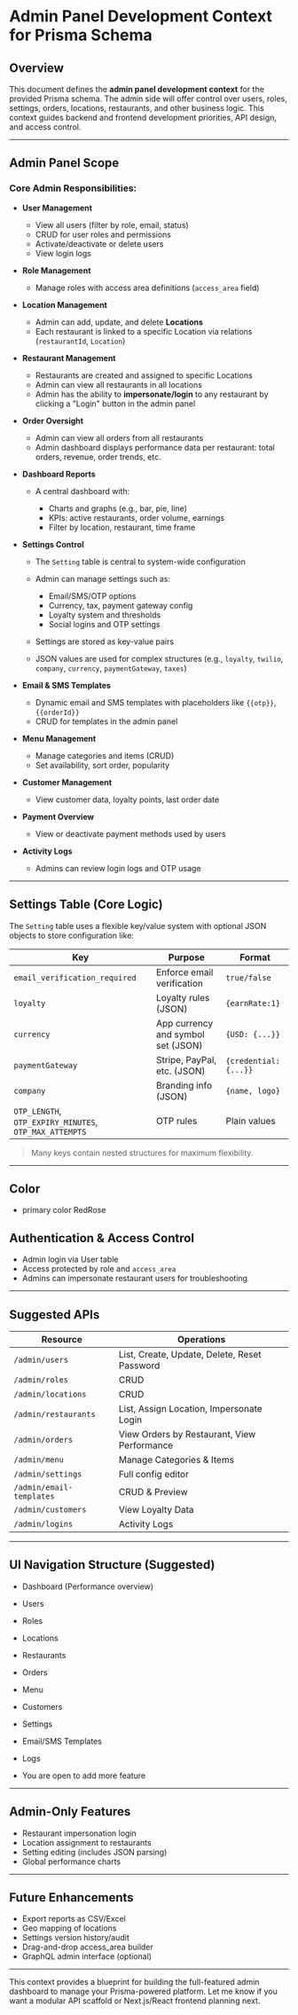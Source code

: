 # Admin Panel Development Context for Prisma Schema

## Overview

This document defines the **admin panel development context** for the provided Prisma schema. The admin side will offer control over users, roles, settings, orders, locations, restaurants, and other business logic. This context guides backend and frontend development priorities, API design, and access control.

---

## Admin Panel Scope

### Core Admin Responsibilities:

* **User Management**

  * View all users (filter by role, email, status)
  * CRUD for user roles and permissions
  * Activate/deactivate or delete users
  * View login logs

* **Role Management**

  * Manage roles with access area definitions (`access_area` field)

* **Location Management**

  * Admin can add, update, and delete **Locations**
  * Each restaurant is linked to a specific Location via relations (`restaurantId`, `Location`)

* **Restaurant Management**

  * Restaurants are created and assigned to specific Locations
  * Admin can view all restaurants in all locations
  * Admin has the ability to **impersonate/login** to any restaurant by clicking a "Login" button in the admin panel

* **Order Oversight**

  * Admin can view all orders from all restaurants
  * Admin dashboard displays performance data per restaurant: total orders, revenue, order trends, etc.

* **Dashboard Reports**

  * A central dashboard with:

    * Charts and graphs (e.g., bar, pie, line)
    * KPIs: active restaurants, order volume, earnings
    * Filter by location, restaurant, time frame

* **Settings Control**

  * The `Setting` table is central to system-wide configuration
  * Admin can manage settings such as:

    * Email/SMS/OTP options
    * Currency, tax, payment gateway config
    * Loyalty system and thresholds
    * Social logins and OTP settings
  * Settings are stored as key-value pairs
  * JSON values are used for complex structures (e.g., `loyalty`, `twilio`, `company`, `currency`, `paymentGateway`, `taxes`)

* **Email & SMS Templates**

  * Dynamic email and SMS templates with placeholders like `{{otp}}`, `{{orderId}}`
  * CRUD for templates in the admin panel

* **Menu Management**

  * Manage categories and items (CRUD)
  * Set availability, sort order, popularity

* **Customer Management**

  * View customer data, loyalty points, last order date

* **Payment Overview**

  * View or deactivate payment methods used by users

* **Activity Logs**

  * Admins can review login logs and OTP usage

---

## Settings Table (Core Logic)

The `Setting` table uses a flexible key/value system with optional JSON objects to store configuration like:

| Key                                                    | Purpose                            | Format                |
| ------------------------------------------------------ | ---------------------------------- | --------------------- |
| `email_verification_required`                          | Enforce email verification         | `true/false`          |
| `loyalty`                                              | Loyalty rules (JSON)               | `{earnRate:1}`        |
| `currency`                                             | App currency and symbol set (JSON) | `{USD: {...}}`        |
| `paymentGateway`                                       | Stripe, PayPal, etc. (JSON)        | `{credential: {...}}` |
| `company`                                              | Branding info (JSON)               | `{name, logo}`        |
| `OTP_LENGTH`, `OTP_EXPIRY_MINUTES`, `OTP_MAX_ATTEMPTS` | OTP rules                          | Plain values          |

> Many keys contain nested structures for maximum flexibility.

---

## Color
* primary color RedRose

## Authentication & Access Control

* Admin login via User table
* Access protected by role and `access_area`
* Admins can impersonate restaurant users for troubleshooting

---

## Suggested APIs

| Resource                 | Operations                                   |
| ------------------------ | -------------------------------------------- |
| `/admin/users`           | List, Create, Update, Delete, Reset Password |
| `/admin/roles`           | CRUD                                         |
| `/admin/locations`       | CRUD                                         |
| `/admin/restaurants`     | List, Assign Location, Impersonate Login     |
| `/admin/orders`          | View Orders by Restaurant, View Performance  |
| `/admin/menu`            | Manage Categories & Items                    |
| `/admin/settings`        | Full config editor                           |
| `/admin/email-templates` | CRUD & Preview                               |
| `/admin/customers`       | View Loyalty Data                            |
| `/admin/logins`          | Activity Logs                                |

---

## UI Navigation Structure (Suggested)

* Dashboard (Performance overview)
* Users
* Roles
* Locations
* Restaurants
* Orders
* Menu
* Customers
* Settings
* Email/SMS Templates
* Logs

* You are open to add more feature 

---

## Admin-Only Features

* Restaurant impersonation login
* Location assignment to restaurants
* Setting editing (includes JSON parsing)
* Global performance charts

---

## Future Enhancements

* Export reports as CSV/Excel
* Geo mapping of locations
* Settings version history/audit
* Drag-and-drop access\_area builder
* GraphQL admin interface (optional)

---

This context provides a blueprint for building the full-featured admin dashboard to manage your Prisma-powered platform. Let me know if you want a modular API scaffold or Next.js/React frontend planning next.
